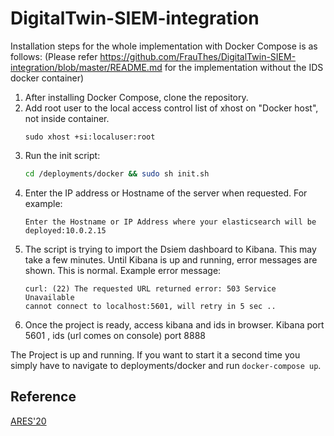 # DigitalTwin-SIEM-integration

Installation steps for the whole implementation with Docker Compose is as follows: 
(Please refer https://github.com/FrauThes/DigitalTwin-SIEM-integration/blob/master/README.md for the implementation without the IDS docker container)

1. After installing Docker Compose, clone the repository.
2. Add root user to the local access control list of xhost on "Docker host", not inside container.
    ```
    sudo xhost +si:localuser:root  
    ```
4. Run the init script:
    ```bash
    cd /deployments/docker && sudo sh init.sh
    ```
3. Enter the IP address or Hostname of the server when requested. For example:
    ```
    Enter the Hostname or IP Address where your elasticsearch will be deployed:10.0.2.15
    ```
4. The script is trying to import the Dsiem dashboard to Kibana. This may take a few minutes. Until Kibana is up and running, error messages are shown. This is normal. Example error message:
    ```
    curl: (22) The requested URL returned error: 503 Service Unavailable
    cannot connect to localhost:5601, will retry in 5 sec ..
    ```
5.  Once the project is ready, access kibana and ids in browser.
    Kibana port 5601 , ids (url comes on console) port 8888
    
The Project is up and running. If you want to start it a second time you simply have to navigate to deployments/docker and run `docker-compose up`.



## Reference
[ARES'20](https://doi.org/10.1145/3407023.3407039)
